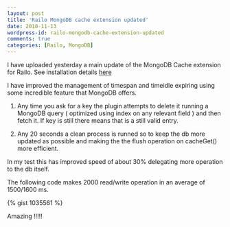 ```yaml
---
layout: post
title: 'Railo MongoDB cache extension updated'
date: 2010-11-13
wordpress-id: railo-mongodb-cache-extension-updated
comments: true
categories: [Railo, MongoDB]
---
```

I have uploaded yesterday a main update of the MongoDB Cache extension for Railo. See installation details <a href="http://wiki.getrailo.org/wiki/extensions:mongodb" target="_blank">here</a>
<!--more-->
I have improved the management of timespan and timeidle expiring using some incredible feature that MongoDB offers.

1) Any time you ask for a key the plugin attempts to delete it running a MongoDB query ( optimized using index on any relevant field ) and then fetch it. If key is still there means that is a still valid entry.

2) Any 20 seconds a clean process is runned so to keep the db more updated as possible and making the the flush operation on cacheGet() more efficient.

In my test this has improved speed of about 30% delegating more operation to the db itself.

The following code makes 2000 read/write operation in an average of 1500/1600 ms.

{% gist 1035561 %}

Amazing !!!!!

